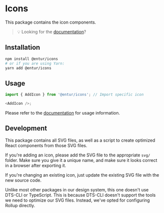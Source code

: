 # Icons

This package contains the icon components.

> 💡 Looking for the [documentation](https://design.entur.no/komponenter/resources/icons)?

## Installation

```sh
npm install @entur/icons
# or if you are using Yarn:
yarn add @entur/icons
```

## Usage

```js
import { AddIcon } from '@entur/icons'; // Import specific icon

<AddIcon />;
```

Please refer to the [documentation](https://design.entur.no/komponenter/resources/icons) for usage information.

## Development

This package contains all SVG files, as well as a script to create optimized React components from those SVG files.

If you're adding an icon, please add the SVG file to the appropriate `svg/` folder. Make sure you give it a unique name, and make sure it looks correct in a browser after exporting it.

If you're changing an existing icon, just update the existing SVG file with the new source code.

Unlike most other packages in our design system, this one doesn't use DTS-CLI or TypeScript. This is because DTS-CLI doesn't support the tools we need to optimize our SVG files. Instead, we've opted for configuring Rollup directly.
